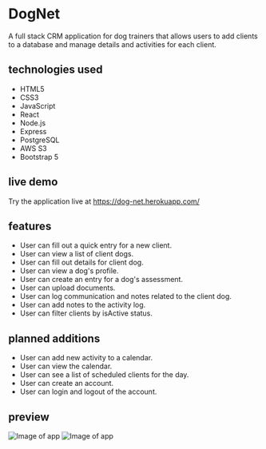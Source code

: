 # DogNet

A full stack CRM application for dog trainers that allows users to add clients to a database and manage details and activities for each client.

## technologies used
* HTML5
* CSS3
* JavaScript
* React
* Node.js
* Express
* PostgreSQL
* AWS S3
* Bootstrap 5

## live demo

Try the application live at https://dog-net.herokuapp.com/

## features
* User can fill out a quick entry for a new client.
* User can view a list of client dogs.
* User can fill out details for client dog.
* User can view a dog's profile.
* User can create an entry for a dog's assessment.
* User can upload documents.
* User can log communication and notes related to the client dog.
* User can add notes to the activity log.
* User can filter clients by isActive status.


## planned additions
* User can add new activity to a calendar.
* User can view the calendar.
* User can see a list of scheduled clients for the day.
* User can create an account.
* User can login and logout of the account.

## preview

![Image of app](https://dogtrainercrm-profilepictures.s3.us-east-2.amazonaws.com/screenshots/DogNet_screen_web.png)
![Image of app](https://dogtrainercrm-profilepictures.s3.us-east-2.amazonaws.com/screenshots/DogNet-screen_mobile.png)

